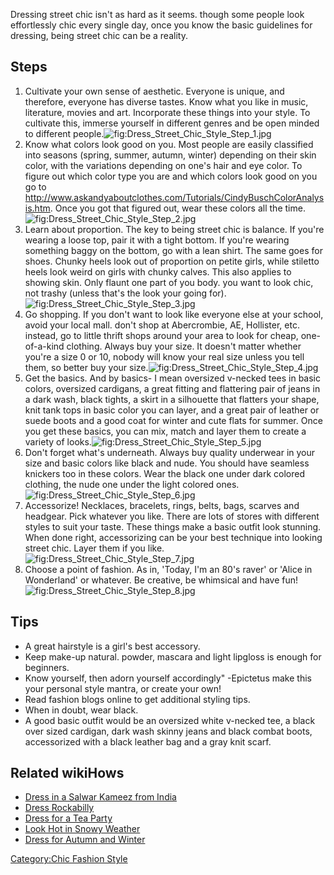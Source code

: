 Dressing street chic isn't as hard as it seems. though some people look
effortlessly chic every single day, once you know the basic guidelines
for dressing, being street chic can be a reality.

## Steps

1.  Cultivate your own sense of aesthetic. Everyone is unique, and
    therefore, everyone has diverse tastes. Know what you like in music,
    literature, movies and art. Incorporate these things into your
    style. To cultivate this, immerse yourself in different genres and
    be open minded to different
    people.![](Dress_Street_Chic_Style_Step_1.jpg "fig:Dress_Street_Chic_Style_Step_1.jpg")
2.  Know what colors look good on you. Most people are easily classified
    into seasons (spring, summer, autumn, winter) depending on their
    skin color, with the variations depending on one's hair and eye
    color. To figure out which color type you are and which colors look
    good on you go to
    <http://www.askandyaboutclothes.com/Tutorials/CindyBuschColorAnalysis.htm>.
    Once you got that figured out, wear these colors all the
    time.![](Dress_Street_Chic_Style_Step_2.jpg "fig:Dress_Street_Chic_Style_Step_2.jpg")
3.  Learn about proportion. The key to being street chic is balance. If
    you're wearing a loose top, pair it with a tight bottom. If you're
    wearing something baggy on the bottom, go with a lean shirt. The
    same goes for shoes. Chunky heels look out of proportion on petite
    girls, while stiletto heels look weird on girls with chunky calves.
    This also applies to showing skin. Only flaunt one part of you body.
    you want to look chic, not trashy (unless that's the look your going
    for).![](Dress_Street_Chic_Style_Step_3.jpg "fig:Dress_Street_Chic_Style_Step_3.jpg")
4.  Go shopping. If you don't want to look like everyone else at your
    school, avoid your local mall. don't shop at Abercrombie, AE,
    Hollister, etc. instead, go to little thrift shops around your area
    to look for cheap, one-of-a-kind clothing. Always buy your size. It
    doesn't matter whether you're a size 0 or 10, nobody will know your
    real size unless you tell them, so better buy your
    size.![](Dress_Street_Chic_Style_Step_4.jpg "fig:Dress_Street_Chic_Style_Step_4.jpg")
5.  Get the basics. And by basics- I mean oversized v-necked tees in
    basic colors, oversized cardigans, a great fitting and flattering
    pair of jeans in a dark wash, black tights, a skirt in a silhouette
    that flatters your shape, knit tank tops in basic color you can
    layer, and a great pair of leather or suede boots and a good coat
    for winter and cute flats for summer. Once you get these basics, you
    can mix, match and layer them to create a variety of
    looks.![](Dress_Street_Chic_Style_Step_5.jpg "fig:Dress_Street_Chic_Style_Step_5.jpg")
6.  Don't forget what's underneath. Always buy quality underwear in your
    size and basic colors like black and nude. You should have seamless
    knickers too in these colors. Wear the black one under dark colored
    clothing, the nude one under the light colored
    ones.![](Dress_Street_Chic_Style_Step_6.jpg "fig:Dress_Street_Chic_Style_Step_6.jpg")
7.  Accessorize! Necklaces, bracelets, rings, belts, bags, scarves and
    headgear. Pick whatever you like. There are lots of stores with
    different styles to suit your taste. These things make a basic
    outfit look stunning. When done right, accessorizing can be your
    best technique into looking street chic. Layer them if you
    like.![](Dress_Street_Chic_Style_Step_7.jpg "fig:Dress_Street_Chic_Style_Step_7.jpg")
8.  Choose a point of fashion. As in, 'Today, I'm an 80's raver' or
    'Alice in Wonderland' or whatever. Be creative, be whimsical and
    have
    fun!![](Dress_Street_Chic_Style_Step_8.jpg "fig:Dress_Street_Chic_Style_Step_8.jpg")

## Tips

-   A great hairstyle is a girl's best accessory.
-   Keep make-up natural. powder, mascara and light lipgloss is enough
    for beginners.
-   Know yourself, then adorn yourself accordingly" -Epictetus make this
    your personal style mantra, or create your own!
-   Read fashion blogs online to get additional styling tips.
-   When in doubt, wear black.
-   A good basic outfit would be an oversized white v-necked tee, a
    black over sized cardigan, dark wash skinny jeans and black combat
    boots, accessorized with a black leather bag and a gray knit scarf.

## Related wikiHows

-   [Dress in a Salwar Kameez from
    India](Dress_in_a_Salwar_Kameez_from_India "wikilink")
-   [Dress Rockabilly](Dress_Rockabilly "wikilink")
-   [Dress for a Tea Party](Dress_for_a_Tea_Party "wikilink")
-   [Look Hot in Snowy Weather](Look_Hot_in_Snowy_Weather "wikilink")
-   [Dress for Autumn and
    Winter](Dress_for_Autumn_and_Winter "wikilink")

[Category:Chic Fashion Style](Category:Chic_Fashion_Style "wikilink")